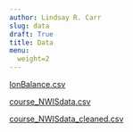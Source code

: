```yaml
---
author: Lindsay R. Carr
slug: data
draft: True
title: Data
menu:
  weight=2
---
```


[IonBalance.csv](data/IonBalance.csv)

[course\_NWISdata.csv](data/course_NWISdata.csv)

[course\_NWISdata\_cleaned.csv](data/course_NWISdata_cleaned.csv)
